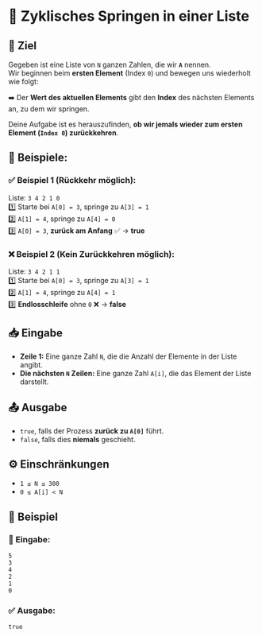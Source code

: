 # 🔄 Zyklisches Springen in einer Liste

## 🎯 Ziel
Gegeben ist eine Liste von `N` ganzen Zahlen, die wir **`A`** nennen.  
Wir beginnen beim **ersten Element** (Index `0`) und bewegen uns wiederholt wie folgt:

➡️ Der **Wert des aktuellen Elements** gibt den **Index** des nächsten Elements an, zu dem wir springen.  

Deine Aufgabe ist es herauszufinden, **ob wir jemals wieder zum ersten Element (`Index 0`) zurückkehren**.

## 🔢 Beispiele:

### ✅ Beispiel 1 (Rückkehr möglich):
Liste: `3 4 2 1 0`  
1️⃣ Starte bei `A[0] = 3`, springe zu `A[3] = 1`  
2️⃣ `A[1] = 4`, springe zu `A[4] = 0`  
3️⃣ `A[0] = 3`, **zurück am Anfang** ✅ → **true**

### ❌ Beispiel 2 (Kein Zurückkehren möglich):
Liste: `3 4 2 1 1`  
1️⃣ Starte bei `A[0] = 3`, springe zu `A[3] = 1`  
2️⃣ `A[1] = 4`, springe zu `A[4] = 1`  
3️⃣ **Endlosschleife** ohne `0` ❌ → **false**

## 📥 Eingabe
- **Zeile 1:** Eine ganze Zahl `N`, die die Anzahl der Elemente in der Liste angibt.
- **Die nächsten `N` Zeilen:** Eine ganze Zahl `A[i]`, die das Element der Liste darstellt.

## 📤 Ausgabe
- `true`, falls der Prozess **zurück zu `A[0]`** führt.
- `false`, falls dies **niemals** geschieht.

## ⚙️ Einschränkungen
- `1 ≤ N ≤ 300`
- `0 ≤ A[i] < N`

## 📌 Beispiel

### 📝 Eingabe:
```
5
3
4
2
1
0
```

### ✅ Ausgabe:
```
true
```
